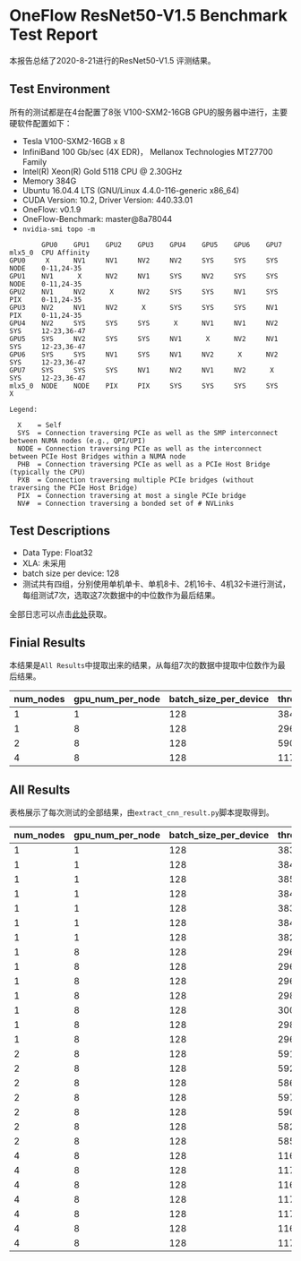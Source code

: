 # OneFlow ResNet50-V1.5 Benchmark Test Report

本报告总结了2020-8-21进行的ResNet50-V1.5 评测结果。

## Test Environment

所有的测试都是在4台配置了8张 V100-SXM2-16GB GPU的服务器中进行，主要硬软件配置如下：

- Tesla V100-SXM2-16GB x 8
- InfiniBand 100 Gb/sec (4X EDR)， Mellanox Technologies MT27700 Family
- Intel(R) Xeon(R) Gold 5118 CPU @ 2.30GHz
- Memory 384G
- Ubuntu 16.04.4 LTS (GNU/Linux 4.4.0-116-generic x86_64)
- CUDA Version: 10.2, Driver Version: 440.33.01
- OneFlow: v0.1.9 
- OneFlow-Benchmark: master@8a78044
- `nvidia-smi topo -m`

```
        GPU0    GPU1    GPU2    GPU3    GPU4    GPU5    GPU6    GPU7    mlx5_0  CPU Affinity
GPU0     X      NV1     NV1     NV2     NV2     SYS     SYS     SYS     NODE    0-11,24-35
GPU1    NV1      X      NV2     NV1     SYS     NV2     SYS     SYS     NODE    0-11,24-35
GPU2    NV1     NV2      X      NV2     SYS     SYS     NV1     SYS     PIX     0-11,24-35
GPU3    NV2     NV1     NV2      X      SYS     SYS     SYS     NV1     PIX     0-11,24-35
GPU4    NV2     SYS     SYS     SYS      X      NV1     NV1     NV2     SYS     12-23,36-47
GPU5    SYS     NV2     SYS     SYS     NV1      X      NV2     NV1     SYS     12-23,36-47
GPU6    SYS     SYS     NV1     SYS     NV1     NV2      X      NV2     SYS     12-23,36-47
GPU7    SYS     SYS     SYS     NV1     NV2     NV1     NV2      X      SYS     12-23,36-47
mlx5_0  NODE    NODE    PIX     PIX     SYS     SYS     SYS     SYS      X

Legend:

  X    = Self
  SYS  = Connection traversing PCIe as well as the SMP interconnect between NUMA nodes (e.g., QPI/UPI)
  NODE = Connection traversing PCIe as well as the interconnect between PCIe Host Bridges within a NUMA node
  PHB  = Connection traversing PCIe as well as a PCIe Host Bridge (typically the CPU)
  PXB  = Connection traversing multiple PCIe bridges (without traversing the PCIe Host Bridge)
  PIX  = Connection traversing at most a single PCIe bridge
  NV#  = Connection traversing a bonded set of # NVLinks

```

## Test Descriptions

- Data Type: Float32
- XLA: 未采用
- batch size per device: 128
- 测试共有四组，分别使用单机单卡、单机8卡、2机16卡、4机32卡进行测试，每组测试7次，选取这7次数据中的中位数作为最后结果。

全部日志可以点击[此处](https://oneflow-public.oss-cn-beijing.aliyuncs.com/DLPerf/logs/OneFlow/rn50_logs_0821.tgz)获取。

## Finial Results

本结果是`All Results`中提取出来的结果，从每组7次的数据中提取中位数作为最后结果。

| num_nodes | gpu_num_per_node | batch_size_per_device | throughput | speedup |
|-----------|------------------|-----------------------|------------|---------|
| 1         | 1                | 128                   | 384.85     | 1.00    |
| 1         | 8                | 128                   | 2969.45    | 7.72    |
| 2         | 8                | 128                   | 5906.55    | 15.35   |
| 4         | 8                | 128                   | 11711.18   | 30.43   |


## All Results

表格展示了每次测试的全部结果，由`extract_cnn_result.py`脚本提取得到。

| num_nodes | gpu_num_per_node | batch_size_per_device | throughput |
|-----------|------------------|-----------------------|------------|
| 1         | 1                | 128                   | 383.81     |
| 1         | 1                | 128                   | 384.86     |
| 1         | 1                | 128                   | 385.07     |
| 1         | 1                | 128                   | 384.91     |
| 1         | 1                | 128                   | 383.75     |
| 1         | 1                | 128                   | 384.85     |
| 1         | 1                | 128                   | 382.31     |
| 1         | 8                | 128                   | 2961.63    |
| 1         | 8                | 128                   | 2961.61    |
| 1         | 8                | 128                   | 2969.45    |
| 1         | 8                | 128                   | 2989.96    |
| 1         | 8                | 128                   | 3006.33    |
| 1         | 8                | 128                   | 2985.85    |
| 1         | 8                | 128                   | 2967.25    |
| 2         | 8                | 128                   | 5915.65    |
| 2         | 8                | 128                   | 5921.01    |
| 2         | 8                | 128                   | 5862.30    |
| 2         | 8                | 128                   | 5974.30    |
| 2         | 8                | 128                   | 5906.55    |
| 2         | 8                | 128                   | 5826.49    |
| 2         | 8                | 128                   | 5859.78    |
| 4         | 8                | 128                   | 11651.92   |
| 4         | 8                | 128                   | 11797.74   |
| 4         | 8                | 128                   | 11613.26   |
| 4         | 8                | 128                   | 11746.48   |
| 4         | 8                | 128                   | 11749.22   |
| 4         | 8                | 128                   | 11682.19   |
| 4         | 8                | 128                   | 11711.18   |
